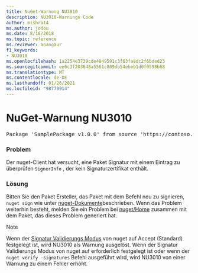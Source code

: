 ```yaml
---
title: NuGet-Warnung NU3010
description: NU3010-Warnungs Code
author: mishra14
ms.author: jodou
ms.date: 8/16/2018
ms.topic: reference
ms.reviewer: anangaur
f1_keywords:
- NU3010
ms.openlocfilehash: 1a2254e3739cde4849591c3f63fa8dc2f6bded23
ms.sourcegitcommit: ee6c3f203648a5561c809db54ebeb1d0f0598b68
ms.translationtype: MT
ms.contentlocale: de-DE
ms.lasthandoff: 01/26/2021
ms.locfileid: "98779914"
---
```

# <a name="nuget-warning-nu3010"></a>NuGet-Warnung NU3010

<pre>Package 'SamplePackage v1.0.0' from source 'https://contoso.com/index.json': The primary signature does not have a signing certificate.</pre>

### <a name="issue"></a>Problem

Der nuget-Client hat versucht, eine Paket Signatur mit einem Eintrag zu überprüfen `SignerInfo` , der kein Signaturzertifikat enthält.


### <a name="solution"></a>Lösung

Bitten Sie den Paket Ersteller, das Paket mit dem Befehl neu zu signieren, `nuget sign` wie unter [nuget-Dokumente](../../create-packages/sign-a-package.md)beschrieben. Wenn das Problem weiterhin besteht, melden Sie ein Problem bei [nuget/Home](https://github.com/NuGet/Home/issues) zusammen mit dem Paket, das dieses Problem generiert hat.


> [!Note]
> Wenn der [Signatur Validierungs Modus](../../consume-packages/installing-signed-packages.md#configure-package-signature-requirements) von nuget auf Accept (Standard) festgelegt ist, wird NU3010 als Warnung ausgelöst. Wenn der Signatur Validierungs Modus von nuget auf erforderlich festgelegt ist oder wenn der `nuget verify -signatures` Befehl ausgeführt wird, wird NU3010 von einer Warnung zu einem Fehler erhöht. 
